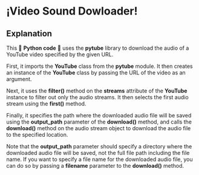 <h1> ¡Video Sound Dowloader! </h1>

## Explanation

This 🔵 **Python code** 🔵 uses the **pytube** library to download the audio of a YouTube video specified by the given URL.

First, it imports the **YouTube** class from the **pytube** module. 
It then creates an instance of the **YouTube** class by passing the URL of the video as an argument.

Next, it uses the **filter()** method on the **streams** attribute of the **YouTube** instance to filter out only the audio streams. 
It then selects the first audio stream using the **first()** method.

Finally, it specifies the path where the downloaded audio file will be saved using the **output_path** parameter of the **download()** method, 
and calls the **download()** method on the audio stream object to download the audio file to the specified location.

Note that the **output_path** parameter should specify a directory where the downloaded audio file will be saved, not the full file path including the file name.
If you want to specify a file name for the downloaded audio file, you can do so by passing a **filename** parameter to the **download()** method.
